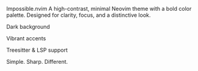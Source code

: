 Impossible.nvim
A high-contrast, minimal Neovim theme with a bold color palette. Designed for clarity, focus, and a distinctive look.

Dark background

Vibrant accents

Treesitter & LSP support

Simple. Sharp. Different.

